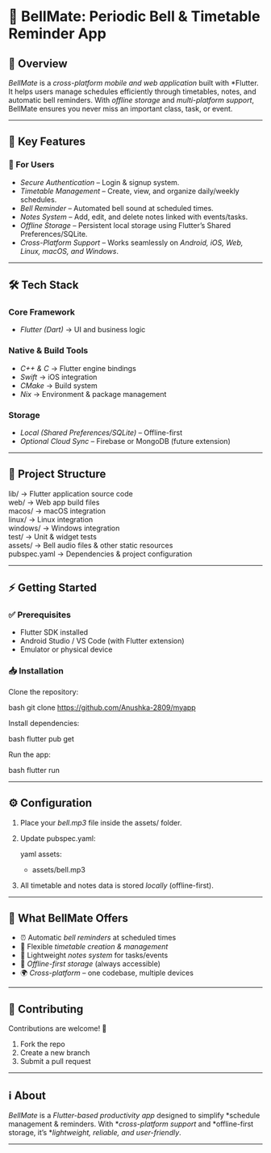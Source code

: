# 📱 BellMate: Periodic Bell & Timetable Reminder App

## 🔹 Overview

*BellMate* is a *cross-platform mobile and web application* built with *Flutter. It helps users manage schedules efficiently through timetables, notes, and automatic bell reminders. With *offline storage* and *multi-platform support*, BellMate ensures you never miss an important class, task, or event.

---

## 🚀 Key Features

### 👤 For Users

* *Secure Authentication* – Login & signup system.
* *Timetable Management* – Create, view, and organize daily/weekly schedules.
* *Bell Reminder* – Automated bell sound at scheduled times.
* *Notes System* – Add, edit, and delete notes linked with events/tasks.
* *Offline Storage* – Persistent local storage using Flutter’s Shared Preferences/SQLite.
* *Cross-Platform Support* – Works seamlessly on *Android, iOS, Web, Linux, macOS, and Windows*.

---

## 🛠 Tech Stack

### Core Framework

* *Flutter (Dart)* → UI and business logic

### Native & Build Tools

* *C++ & C* → Flutter engine bindings
* *Swift* → iOS integration
* *CMake* → Build system
* *Nix* → Environment & package management

### Storage

* *Local (Shared Preferences/SQLite)* – Offline-first
* *Optional Cloud Sync* – Firebase or MongoDB (future extension)

---

## 📂 Project Structure


lib/         → Flutter application source code  
web/         → Web app build files  
macos/       → macOS integration  
linux/       → Linux integration  
windows/     → Windows integration  
test/        → Unit & widget tests  
assets/      → Bell audio files & other static resources  
pubspec.yaml → Dependencies & project configuration  


---

## ⚡ Getting Started

### ✅ Prerequisites

* Flutter SDK installed
* Android Studio / VS Code (with Flutter extension)
* Emulator or physical device

### 📥 Installation

Clone the repository:

bash
git clone https://github.com/Anushka-2809/myapp


Install dependencies:

bash
flutter pub get


Run the app:

bash
flutter run


---

## ⚙ Configuration

1. Place your *bell.mp3* file inside the assets/ folder.
2. Update pubspec.yaml:

   yaml
   assets:
     - assets/bell.mp3
   
3. All timetable and notes data is stored *locally* (offline-first).

---

## 🎯 What BellMate Offers

* ⏰ Automatic *bell reminders* at scheduled times
* 📅 Flexible *timetable creation & management*
* 📝 Lightweight *notes system* for tasks/events
* 💾 *Offline-first storage* (always accessible)
* 🌍 *Cross-platform* – one codebase, multiple devices

---

## 🤝 Contributing

Contributions are welcome! 🚀

1. Fork the repo
2. Create a new branch
3. Submit a pull request

---

## ℹ About

*BellMate* is a *Flutter-based productivity app* designed to simplify *schedule management & reminders. With **cross-platform support* and *offline-first storage, it’s **lightweight, reliable, and user-friendly*.

---
